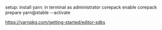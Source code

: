 setup:
install yarn:
in terminal as administrator
corepack enable
corepack prepare yarn@stable --activate

https://yarnpkg.com/getting-started/editor-sdks

